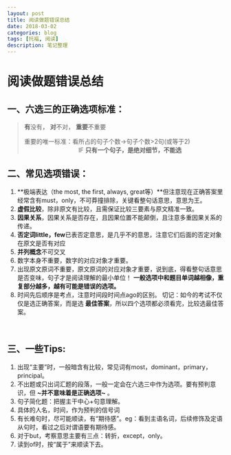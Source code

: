 ```yaml
---
layout: post
title: 阅读做题错误总结
date: 2018-03-02
categories: blog
tags: [托福, 阅读]
description: 笔记整理
---
```

# 阅读做题错误总结
## 一、六选三的正确选项标准：
> **有**没有， **对**不对， **重要**不重要  
>   
> 重要的唯一标准：看所占的句子个数→句子个数\>2句(或等于2)  
>                                 IF **只有一个句子，是绝对细节，不能选**

## 二、常见选项错误：
1. **极端表达（the most, the first, always, great等）**但注意现在正确答案里经常含有must，only，不可莽撞排除，关键看整句话意思，意思为王。
2. **虚假比较**，除非原文有比较，且需保证比较三要素与原文精准一致。
3. **因果关系**，因果关系是否存在，且因果位置不能颠倒，且注意多重因果关系的传递。
4. **否定词little，few**已表否定意思，是几乎不的意思，注意它们后面的否定对象在原文是否有对应
5. **并列概念**不可交叉
6. 数字本身不重要，数字的对应对象才重要。
7. 出现原文原词不重要，原文原词的对应对象才重要，说到底，得看整句话意思是否变味，句子才是阅读理解的最小单位！ **一般选项中和题目单词越相像，重复部分越多，越有可能是错误的选项。**
8. 时间先后顺序是考点，注意时间段时间点ago的区别。
   切记：如今的考试不仅仅是选正确答案，而是选 **最佳答案**，所以四个选项都必须看完，比较选最佳答案。
</br>

## 三、一些Tips:
1. 出现“主要”时，一般暗含有比较，常见词有most，dominant，primary，principal。
2. 不出题或只出词汇题的段落，一般一定会在六选三中作为选项。要有预判意识，但 **~并不意味着是正确选项~** 。
3. 句子简化题：把握主干中心+句意理解。
4. 具体的人名，时间，作为预判的信号词
5. 有长难句时，尽可能顺读，有“期待感”。eg：看到主语名词，后续修饰及定语从句时，看过之后对谓语要有期待感。
6. 对于but，考察意思主要有三点：转折，except，only。
7. 读到of时，按“属于”来顺读下去。
